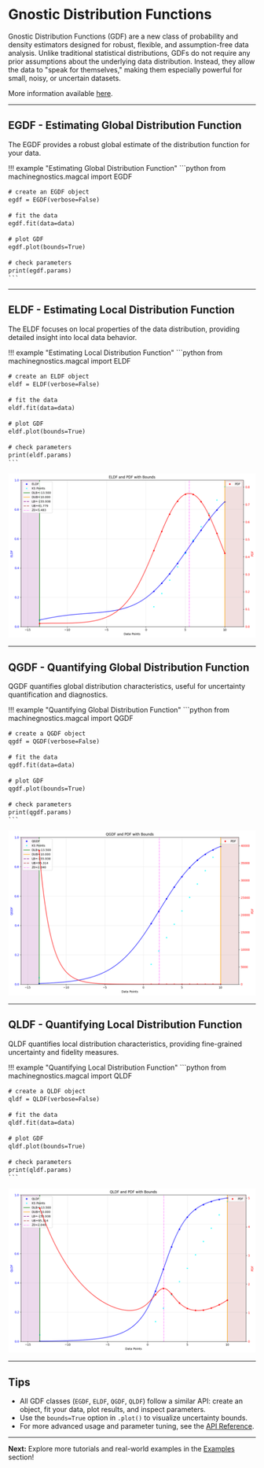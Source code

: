 # Gnostic Distribution Functions

Gnostic Distribution Functions (GDF) are a new class of probability and density estimators designed for robust, flexible, and assumption-free data analysis. Unlike traditional statistical distributions, GDFs do not require any prior assumptions about the underlying data distribution. Instead, they allow the data to "speak for themselves," making them especially powerful for small, noisy, or uncertain datasets.

More information available [here](../mg/gdf.md).

---

## EGDF - Estimating Global Distribution Function

The EGDF provides a robust global estimate of the distribution function for your data.

!!! example "Estimating Global Distribution Function"
    ```python
    from machinegnostics.magcal import EGDF

    # create an EGDF object
    egdf = EGDF(verbose=False)

    # fit the data
    egdf.fit(data=data)

    # plot GDF
    egdf.plot(bounds=True)

    # check parameters
    print(egdf.params)
    ```

---

## ELDF - Estimating Local Distribution Function

The ELDF focuses on local properties of the data distribution, providing detailed insight into local data behavior.

!!! example "Estimating Local Distribution Function"
    ```python
    from machinegnostics.magcal import ELDF

    # create an ELDF object
    eldf = ELDF(verbose=False)

    # fit the data
    eldf.fit(data=data)

    # plot GDF
    eldf.plot(bounds=True)

    # check parameters
    print(eldf.params)
    ```


![1758901497585](image/2_da_gdf/1758901497585.png)

---

## QGDF - Quantifying Global Distribution Function

QGDF quantifies global distribution characteristics, useful for uncertainty quantification and diagnostics.

!!! example "Quantifying Global Distribution Function"
    ```python
    from machinegnostics.magcal import QGDF

    # create a QGDF object
    qgdf = QGDF(verbose=False)

    # fit the data
    qgdf.fit(data=data)

    # plot GDF
    qgdf.plot(bounds=True)

    # check parameters
    print(qgdf.params)
    ```


![1758901509960](image/2_da_gdf/1758901509960.png)

---

## QLDF - Quantifying Local Distribution Function

QLDF quantifies local distribution characteristics, providing fine-grained uncertainty and fidelity measures.

!!! example "Quantifying Local Distribution Function"
    ```python
    from machinegnostics.magcal import QLDF

    # create a QLDF object
    qldf = QLDF(verbose=False)

    # fit the data
    qldf.fit(data=data)

    # plot GDF
    qldf.plot(bounds=True)

    # check parameters
    print(qldf.params)
    ```

![1758901526431](image/2_da_gdf/1758901526431.png)

---

## Tips

- All GDF classes (`EGDF`, `ELDF`, `QGDF`, `QLDF`) follow a similar API: create an object, fit your data, plot results, and inspect parameters.
- Use the `bounds=True` option in `.plot()` to visualize uncertainty bounds.
- For more advanced usage and parameter tuning, see the [API Reference](../da/egdf.md).

---

**Next:**
Explore more tutorials and real-world examples in the [Examples](examples.md) section!
